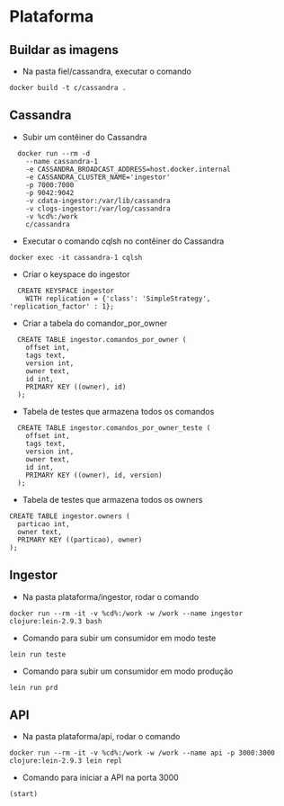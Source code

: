 # Plataforma

## Buildar as imagens

- Na pasta fiel/cassandra, executar o comando

```
docker build -t c/cassandra .
```

## Cassandra

- Subir um contêiner do Cassandra

```
  docker run --rm -d
    --name cassandra-1
    -e CASSANDRA_BROADCAST_ADDRESS=host.docker.internal
    -e CASSANDRA_CLUSTER_NAME='ingestor'
    -p 7000:7000
    -p 9042:9042
    -v cdata-ingestor:/var/lib/cassandra
    -v clogs-ingestor:/var/log/cassandra
    -v %cd%:/work
    c/cassandra
```

- Executar o comando cqlsh no contêiner do Cassandra

```
docker exec -it cassandra-1 cqlsh
```

- Criar o keyspace do ingestor

```
  CREATE KEYSPACE ingestor
    WITH replication = {'class': 'SimpleStrategy', 'replication_factor' : 1};
```

- Criar a tabela do comandor_por_owner

```
  CREATE TABLE ingestor.comandos_por_owner (
    offset int,
    tags text,
    version int,
    owner text,
    id int,
    PRIMARY KEY ((owner), id)
  );
```

- Tabela de testes que armazena todos os comandos

```
  CREATE TABLE ingestor.comandos_por_owner_teste (
    offset int,
    tags text,
    version int,
    owner text,
    id int,
    PRIMARY KEY ((owner), id, version)
  );
```

- Tabela de testes que armazena todos os owners

```
CREATE TABLE ingestor.owners (
  particao int,
  owner text,
  PRIMARY KEY ((particao), owner)
);
```

## Ingestor

- Na pasta plataforma/ingestor, rodar o comando

```
docker run --rm -it -v %cd%:/work -w /work --name ingestor clojure:lein-2.9.3 bash
```

- Comando para subir um consumidor em modo teste

```
lein run teste
```

- Comando para subir um consumidor em modo produção

```
lein run prd
```

## API

- Na pasta plataforma/api, rodar o comando

```
docker run --rm -it -v %cd%:/work -w /work --name api -p 3000:3000 clojure:lein-2.9.3 lein repl
```

- Comando para iniciar a API na porta 3000

```
(start)
```